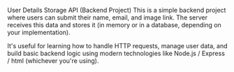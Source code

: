 User Details Storage API (Backend Project)
This is a simple backend project where users can submit their name, email, and image link. The server receives this data and stores it (in memory or in a database, depending on your implementation).

It's useful for learning how to handle HTTP requests, manage user data, and build basic backend logic using modern technologies like Node.js / Express / html (whichever you're using).
